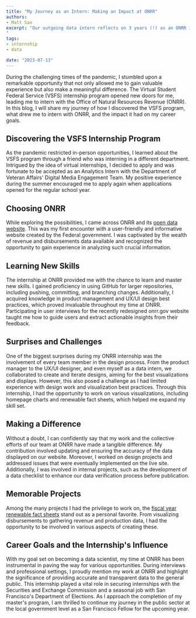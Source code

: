 ```yaml
---
title: "My Journey as an Intern: Making an Impact at ONRR"
authors:
- Matt Sao
excerpt: "Our outgoing data intern reflects on 3 years (!) as an ONRR intern and his growing public service career.
"
tags:
- internship
- data

date: "2023-07-13"
---
```


During the challenging times of the pandemic, I stumbled upon a remarkable opportunity that not only allowed me to gain valuable experience but also make a meaningful difference. The Virtual Student Federal Service (VSFS) internship program opened new doors for me, leading me to intern with the Office of Natural Resources Revenue (ONRR). In this blog, I will share my journey of how I discovered the VSFS program, what drew me to intern with ONRR, and the impact it had on my career goals.

## Discovering the VSFS Internship Program

As the pandemic restricted in-person opportunities, I learned about the VSFS program through a friend who was interning in a different department. Intrigued by the idea of virtual internships, I decided to apply and was fortunate to be accepted as an Analytics Intern with the Department of Veteran Affairs' Digital Media Engagement Team. My positive experience during the summer encouraged me to apply again when applications opened for the regular school year.

## Choosing ONRR

While exploring the possibilities, I came across ONRR and its [open data website]( https://revenuedata.doi.gov/). This was my first encounter with a user-friendly and informative website created by the Federal government. I was captivated by the wealth of revenue and disbursements data available and recognized the opportunity to gain experience in analyzing such crucial information.

## Learning New Skills

The internship at ONRR provided me with the chance to learn and master new skills. I gained proficiency in using GitHub for larger repositories, including pushing, committing, and branching changes. Additionally, I acquired knowledge in product management and UX/UI design best practices, which proved invaluable throughout my time at ONRR. Participating in user interviews for the recently redesigned onrr.gov website taught me how to guide users and extract actionable insights from their feedback.

## Surprises and Challenges

One of the biggest surprises during my ONRR internship was the involvement of every team member in the design process. From the product manager to the UX/UI designer, and even myself as a data intern, we collaborated to create and iterate designs, aiming for the best visualizations and displays. However, this also posed a challenge as I had limited experience with design work and visualization best practices. Through this internship, I had the opportunity to work on various visualizations, including homepage charts and renewable fact sheets, which helped me expand my skill set.

## Making a Difference

Without a doubt, I can confidently say that my work and the collective efforts of our team at ONRR have made a tangible difference. My contribution involved updating and ensuring the accuracy of the data displayed on our website. Moreover, I worked on design projects and addressed issues that were eventually implemented on the live site. Additionally, I was involved in internal projects, such as the development of a data checklist to enhance our data verification process before publication.

## Memorable Projects

Among the many projects I had the privilege to work on, the [fiscal year renewable fact sheets]( https://revenuedata.doi.gov/?tab=tab-fact-sheets) stand out as a personal favorite. From visualizing disbursements to gathering revenue and production data, I had the opportunity to be involved in various aspects of creating these.

## Career Goals and the Internship's Influence

With my goal set on becoming a data scientist, my time at ONRR has been instrumental in paving the way for various opportunities. During interviews and professional settings, I proudly mention my work at ONRR and highlight the significance of providing accurate and transparent data to the general public. This internship played a vital role in securing internships with the Securities and Exchange Commission and a seasonal job with San Francisco's Department of Elections. As I approach the completion of my master's program, I am thrilled to continue my journey in the public sector at the local government level as a San Francisco Fellow for the upcoming year.
